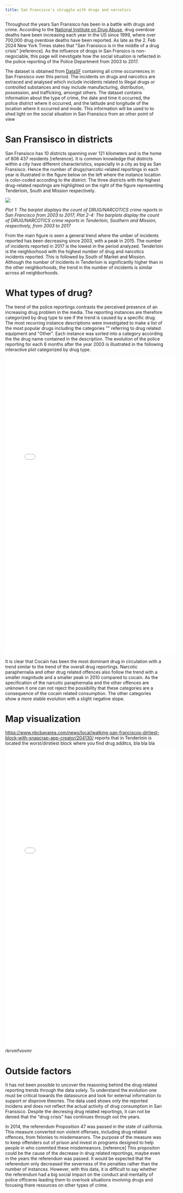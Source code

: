```yaml
---
title: San Francisco's struggle with drugs and narcotics
---
```


Throughout the years San Fransisco has been in a battle with drugs and crime. According to the [National Institute on Drug Abuse](https://drugabusestatistics.org/), drug overdose deaths have been increasing each year in the US since 1999, where over 700,000 drug overdose deaths have been reported. As late as the 2. Feb 2024  New York Times states that "San Fransisco is in the middle of a drug crisis" [reference]. As the influence of drugs in San Fransico is non-negociable, this page will inevstigate how the social situation is reflected in the police reporting of the Police Department from 2003 to 2017. 

The dataset is obtained from [DataSF](https://datasf.org/opendata/) containing all crime occurrences in San Fransisco over this period. The incidents on drugs and narcotics are extraced and analysed which include incidents related to illegal drugs or controlled substances and may include manufacturing, distribution, possession, and trafficking, amongst others. The dataset contains information about the type of crime, the date and time it occurred, the police district where it occurred, and the latitude and longitude of the location where it occurred and mode. This information will be used to to shed light on the social situation in San Fransisco from an other point of view

# San Fransisco in districts

San Fransisco has 10 districts spanning over 121 kilometers and is the home of 808 437 residents [reference]. It is common knowledge that districts within a city have different characteristics, especially in a city as big as San Fransisco. Hence the number of drugs/narcotic-related reportings in each year is illustrated in the figure below on the left where the instance location is color-coded according to the district. The three districts with the highest drug-related repotings are highlighted on the right of the figure representing Tenderloin, South and Mission respectively. 

<img src="{{site.url}}/imgs/barplot_drugs_districts.png" style="display: block; margin: auto;" />

*Plot 1: The barplot displays the count of DRUG/NARCOTICS crime reports in San Francisco from 2003 to 2017; Plot 2-4: The barplots display the count of DRUG/NARCOTICS crime reports in Tenderloin, Southern and Mission, respectively, from 2003 to 2017*

From the main figure is seen a general trend where the umber of incidents reported has been decreasing since 2003, with a peak in 2015. The number of incidents reported in 2017 is the lowest in the period analyzed. Tenderloin is the neighborhood with the highest number of drug and narcotics incidents reported. This is followed by South of Market and Mission. Although the number of incidents in Tenderloin is significantly higher than in the other neighborhoods, the trend in the number of incidents is similar across all neighborhoods. 

# What types of drug?

The trend of the police reportings contrasts the perceived presence of an increasing drug problem in the media. The reporting instances are therefore categorized by drug type to see if the trend is caused by a specific drug. The most recurring instance descriptions were investigated to make a list of the most popular drugs including the categories "" referring to drug related equipment and "Other". Each instance was sorted into a category according the the drug name contained in the description. The evolution of the police reporting for each 6 months after the year 2003  is illustrated in the following interactive plot categorized by drug type. 

<embed type="text/html" src="imgs/map_reportings_tenderloin.html" width="110%" height="950"/>

It is clear that Cocain has been the most dominant drug in circulation with a trend similar to the trend of the overall drug reportings.  Narcotic paraphernalia and other drug related offences also follow the trend with a smaller magnitude and a smaller peak in 2010 compared to cocain. As the specification of the narcotic paraphernalia and the other offences are unknown it one can not reject the possibility that these categories are a consequence of the cocain related consumption. The other categories show a more stable evolution with a slight negative slope. 

# Map visualization 

https://www.nbcbayarea.com/news/local/walking-san-franciscos-dirtiest-block-with-snapcrap-app-creator/204130/ reports that in Tenderloin is located the worst/dirstiest block where you find drug additcs, bla bla bla 

<embed type="text/html" src="imgs/map_drugs_tenderloin_focus.html" width="110%" height="950"/>
 rkrvmfvovmr

# Outside factors

It has not been possible to uncover the reasoning behind the drug related reporting trends through the data solely. To understand the evolution one must be critical towards the datasource and look for external information to support or disprove theories. The data used shows only the reported incidens and does not reflect the actual activity of drug consumption in San Fransisco. Despite the decresing drug related reportings, it can not be denied that the "drug crisis" has continues through out the years. 

In 2014, the referendum Proposition 47 was passed in the state of california. This measure converted non violent offenses, including drug related offences, from felonies to misdemeanors. The purpose of the measure was to keep offenders out of prison and invest in programs designed to help people in who commited these misdemeanors. [reference] This propositon could be the cause of the decrease in drug related reportings, maybe even in the years the referendum was passed. It would be expected that the referendum only decreased the severness of the penalties rather than the number of instances. However, with this data, it is difficult to say whether the referendum had a big social impact on the conduct and mentality of police officeres leading them to overlook situations involving drugs and focusing there resources on other types of crime. 
